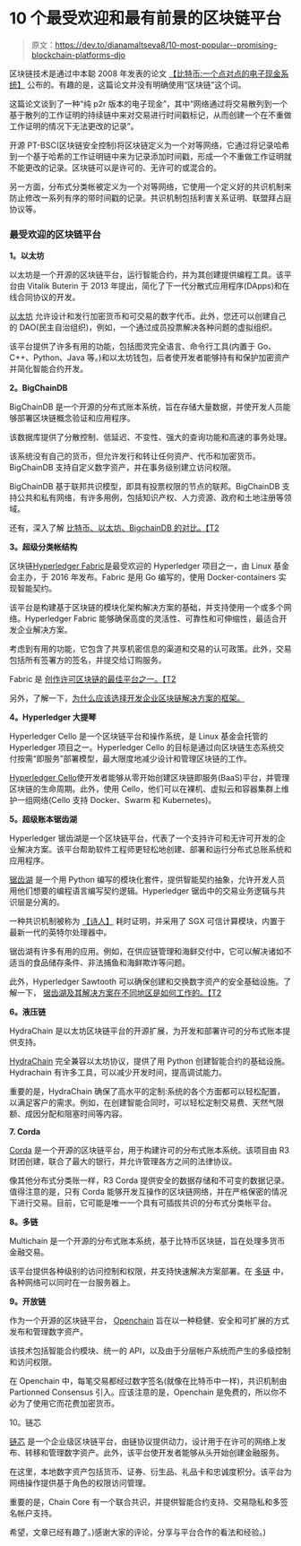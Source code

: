 # 10 个最受欢迎和最有前景的区块链平台

> 原文：<https://dev.to/dianamaltseva8/10-most-popular--promising-blockchain-platforms-djo>

区块链技术是通过中本聪 2008 年发表的论文 [【比特币:一个点对点的电子现金系统】](https://bitcoin.org/bitcoin.pdf) 公布的。有趣的是，这篇论文并没有明确使用“区块链”这个词。

这篇论文谈到了一种“纯 p2r 版本的电子现金”，其中“网络通过将交易散列到一个基于散列的工作证明的持续链中来对交易进行时间戳标记，从而创建一个在不重做工作证明的情况下无法更改的记录”。

开源 PT-BSC(区块链安全控制)将区块链定义为一个对等网络，它通过将记录哈希到一个基于哈希的工作证明链中来为记录添加时间戳，形成一个不重做工作证明就不能更改的记录。区块链可以是许可的、无许可的或混合的。

另一方面，分布式分类帐被定义为一个对等网络，它使用一个定义好的共识机制来防止修改一系列有序的带时间戳的记录。共识机制包括利害关系证明、联盟拜占庭协议等。

### 最受欢迎的区块链平台

**1。以太坊**

以太坊是一个开源的区块链平台，运行智能合约，并为其创建提供编程工具。该平台由 Vitalik Buterin 于 2013 年提出，简化了下一代分散式应用程序(DApps)和在线合同协议的开发。

[以太坊](https://smartym.pro/blog/ethereum-blockchain-platform-how-will-ethereum-change-the-business-environment/) 允许设计和发行加密货币和可交易的数字代币。此外，您还可以创建自己的 DAO(民主自治组织)，例如，一个通过成员投票解决各种问题的虚拟组织。

该平台提供了许多有用的功能，包括图灵完全语言、命令行工具(内置于 Go、C++、Python、Java 等。)和以太坊钱包，后者使开发者能够持有和保护加密资产并简化智能合约开发。

**2。BigChainDB**

BigChainDB 是一个开源的分布式账本系统，旨在存储大量数据，并使开发人员能够部署区块链概念验证和应用程序。

该数据库提供了分散控制、低延迟、不变性、强大的查询功能和高速的事务处理。

该系统没有自己的货币，但允许发行和转让任何资产、代币和加密货币。BigChainDB 支持自定义数字资产，并在事务级别建立访问权限。

BigChainDB 基于联邦共识模型，即具有投票权限的节点的联邦。BigChainDB 支持公共和私有网络，有许多用例，包括知识产权、人力资源、政府和土地注册等领域。

还有，深入了解 [比特币、以太坊、BigchainDB 的对比。【T2](https://smartym.pro/blog/blockchain-practical-usage-comparing-bitcoin-ethereum-bigchaindb/)

**3。超级分类帐结构**

区块链[Hyperledger Fabric](https://www.hyperledger.org/projects/fabric)是最受欢迎的 Hyperledger 项目之一，由 Linux 基金会主办，于 2016 年发布。Fabric 是用 Go 编写的，使用 Docker-containers 实现智能契约。

该平台是构建基于区块链的模块化架构解决方案的基础，并支持使用一个或多个网络。Hyperledger Fabric 能够确保高度的灵活性、可靠性和可伸缩性，最适合开发企业解决方案。

考虑到有用的功能，它包含了共享机密信息的渠道和交易的认可政策。此外，交易包括所有签署方的签名，并提交给订购服务。

Fabric 是 [创作许可区块链的最佳平台之一。【T2](https://smartym.pro/blog/review-of-permissioned-blockchain-what-are-the-peculiarities-and-why-should-develop/)

另外，了解一下，[为什么应该选择开发企业区块链解决方案的框架。](https://smartym.pro/blog/why-use-hyperledger-fabric-for-building-enterprise-blockchain-solutions/)

**4。Hyperledger 大提琴**

Hyperledger Cello 是一个区块链平台和操作系统，是 Linux 基金会托管的 Hyperledger 项目之一。Hyperledger Cello 的目标是通过向区块链生态系统交付按需“即服务”部署模型，最大限度地减少设计和管理区块链的工作。

[Hyperledger Cello](https://www.hyperledger.org/projects/cello)使开发者能够从零开始创建区块链即服务(BaaS)平台，并管理区块链的生命周期。此外，使用 Cello，他们可以在裸机、虚拟云和容器集群上维护一组网络(Cello 支持 Docker、Swarm 和 Kubernetes)。

**5。超级账本锯齿湖**

Hyperledger 锯齿湖是一个区块链平台，代表了一个支持许可和无许可开发的企业解决方案。该平台帮助软件工程师更轻松地创建、部署和运行分布式总账系统和应用程序。

[锯齿湖](https://sawtooth.hyperledger.org/docs/core/releases/latest/index.html) 是一个用 Python 编写的模块化套件，提供智能契约抽象，允许开发人员用他们想要的编程语言编写契约逻辑。Hyperledger 锯齿中的交易业务逻辑与共识层是分离的。

一种共识机制被称为 [【诗人】](https://www.investopedia.com/terms/p/proof-elapsed-time-cryptocurrency.asp) 耗时证明，并采用了 SGX 可信计算模块，内置于最新一代的英特尔处理器中。

锯齿湖有许多有用的应用。例如，在供应链管理和海鲜交付中，它可以解决诸如不适当的食品储存条件、非法捕鱼和海鲜欺诈等问题。

此外，Hyperledger Sawtooth 可以确保创建和交换数字资产的安全基础设施。了解一下， [锯齿湖及其解决方案在不同地区是如何工作的。【T2](https://smartym.pro/blog/blockchain-in-the-logistics-industry-how-hyperledger-sawtooth-works-for-supply-chains/)

**6。液压链**

HydraChain 是以太坊区块链平台的开源扩展，为开发和部署许可的分布式账本提供支持。

[HydraChain](https://github.com/HydraChain/hydrachain) 完全兼容以太坊协议，提供了用 Python 创建智能合约的基础设施。Hydrachain 有许多工具，可以减少开发时间，提高调试能力。

重要的是，HydraChain 确保了高水平的定制:系统的各个方面都可以轻松配置，以满足客户的需求。例如，在创建智能合同时，可以轻松定制交易费、天然气限额、成因分配和阻塞时间等内容。

**7\. Corda**

[Corda](https://github.com/corda/corda) 是一个开源的区块链平台，用于构建许可的分布式账本系统。该项目由 R3 财团创建，联合了最大的银行，并允许管理各方之间的法律协议。

像其他分布式分类账一样，R3 Corda 提供安全的数据存储和不可变的数据记录。值得注意的是，只有 Corda 能够开发互操作的区块链网络，并在严格保密的情况下进行交易。目前，它可能是唯一一个具有可插拔共识的分布式分类帐平台。

**8。多链**

Multichain 是一个开源的分布式账本系统，基于比特币区块链，旨在处理多货币金融交易。

该平台提供各种级别的访问控制和权限，并支持快速解决方案部署。在 [多链](https://www.multichain.com/) 中，各种网络可以同时在一台服务器上。

**9。开放链**

作为一个开源的区块链平台， [Openchain](https://www.openchain.org/) 旨在以一种稳健、安全和可扩展的方式发布和管理数字资产。

该技术包括智能合约模块、统一的 API，以及由于分层帐户系统而产生的多级控制和访问权限。

在 Openchain 中，每笔交易都经过数字签名(就像在比特币中一样)，共识机制由 Partionned Consensus 引入。应该注意的是，Openchain 是免费的，所以你不必为了使用它而花费加密货币。

10。链芯

[链芯](https://github.com/chain/chain) 是一个企业级区块链平台，由链协议提供动力，设计用于在许可的网络上发布、转移和管理数字资产。此外，该平台使开发者能够从头开始创建金融服务。

在这里，本地数字资产包括货币、证券、衍生品、礼品卡和忠诚度积分。该平台为网络操作提供基于角色的权限访问管理。

重要的是，Chain Core 有一个联合共识，并提供智能合约支持、交易隐私和多签名帐户支持。

希望，文章已经有趣了。)感谢大家的评论，分享与平台合作的看法和经验。)